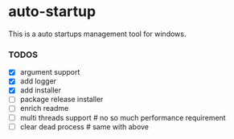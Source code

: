 # auto-startup
This is a auto startups management tool for windows.

### TODOS
- [x] argument support 
- [x] add logger
- [x] add installer
- [ ] package release installer
- [ ] enrich readme
- [ ] multi threads support  # no so much performance requirement
- [ ] clear dead process    # same with above
